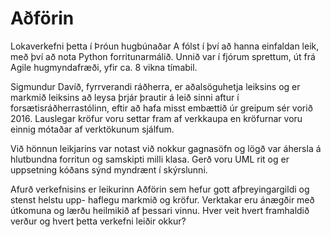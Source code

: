 # Aðförin
Lokaverkefni þetta í Þróun hugbúnaðar A fólst í því að hanna einfaldan leik, með því að nota Python forritunarmálið. Unnið var í fjórum sprettum, út frá Agile hugmyndafræði, yfir ca. 8 vikna tímabil.

Sigmundur Davíð, fyrrverandi ráðherra, er aðalsöguhetja leiksins og er markmið leiksins að leysa þrjár þrautir á leið sinni aftur í forsætisráðherrastólinn, eftir að hafa misst embættið úr greipum sér vorið 2016. Lauslegar kröfur voru settar fram af verkkaupa en kröfurnar voru einnig mótaðar af verktökunum sjálfum.

Við hönnun leikjarins var notast við nokkur gagnasöfn og lögð var áhersla á hlutbundna forritun og samskipti milli klasa. Gerð voru UML rit og er uppsetning kóðans sýnd myndrænt í skýrslunni.

Afurð verkefnisins er leikurinn Aðförin sem hefur gott afþreyingargildi og stenst helstu upp- haflegu markmið og kröfur. Verktakar eru ánægðir með útkomuna og lærðu heilmikið af þessari vinnu. Hver veit hvert framhaldið verður og hvert þetta verkefni leiðir okkur?